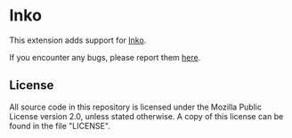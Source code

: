 # Inko

This extension adds support for [Inko](https://inko-lang.org/).

If you encounter any bugs, please report them
[here](https://github.com/inko-lang/vscode).

## License

All source code in this repository is licensed under the Mozilla Public License
version 2.0, unless stated otherwise. A copy of this license can be found in the
file "LICENSE".
